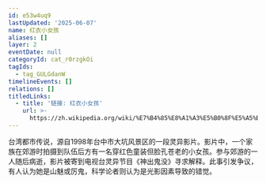 ```yaml
---
id: e53w4uq9
lastUpdated: '2025-06-07'
name: 红衣小女孩
aliases: []
layer: 2
eventDate: null
categoryId: cat_r0rzgkOi
tagIds:
  - tag_GULGdanW
timelineEvents: []
relations: []
titledLinks:
  - title: '链接: 红衣小女孩'
    url: >-
      https://zh.wikipedia.org/wiki/%E7%B4%85%E8%A1%A3%E5%B0%8F%E5%A5%B3%E5%AD%A9
---
```

台湾都市传说，源自1998年台中市大坑风景区的一段灵异影片。影片中，一个家族在郊游时拍摄到队伍后方有一名穿红色童装但脸孔苍老的小女孩。参与郊游的一人随后病逝，影片被寄到电视台灵异节目《神出鬼没》寻求解释。此事引发争议，有人认为她是山魅或厉鬼，科学论者则认为是光影因素导致的错觉。
